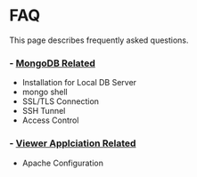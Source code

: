 # FAQ

This page describes frequently asked questions.

### - [MongoDB Related](faq/mongo.md)

- Installation for Local DB Server
- mongo shell
- SSL/TLS Connection
- SSH Tunnel
- Access Control

### - [Viewer Applciation Related](faq/viewer.md)

- Apache Configuration
